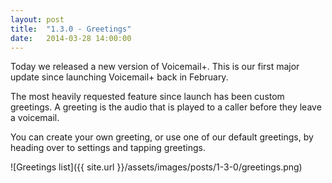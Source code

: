 ```yaml
---
layout: post
title:  "1.3.0 - Greetings"
date:   2014-03-28 14:00:00
---
```


Today we released a new version of Voicemail+. This is our first major update since launching Voicemail+ back in February.

The most heavily requested feature since launch has been custom greetings. A greeting is the audio that is played to a caller before they leave a voicemail. 

You can create your own greeting, or use one of our default greetings, by heading over to settings and tapping greetings.

![Greetings list]({{ site.url }}/assets/images/posts/1-3-0/greetings.png)